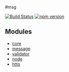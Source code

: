 #msg

[![Build Status](https://travis-ci.org/no0dles/msg.svg?branch=master)](https://travis-ci.org/no0dles/msg)
[![npm version](https://badge.fury.io/js/%40msg%2Fcore.svg)](https://badge.fury.io/js/%40msg%2Fcore)

## Modules

* [core](packages/core/README.md)
* [message](packages/message/README.md)
* [validator](packages/validator/README.md)
* [node](packages/node/README.md)
* [http](packages/http/README.md)
